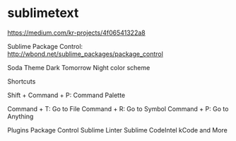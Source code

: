 sublimetext
===========

https://medium.com/kr-projects/4f06541322a8

Sublime Package Control:
http://wbond.net/sublime_packages/package_control

Soda Theme Dark
Tomorrow Night color scheme


Shortcuts

Shift + Command + P: Command Palette

Command + T: Go to File
Command + R: Go to Symbol
Command + P: Go to Anything


Plugins
Package Control
Sublime Linter
Sublime CodeIntel
kCode and More

